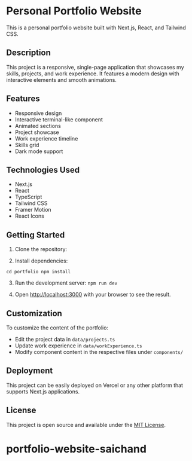 # Personal Portfolio Website

This is a personal portfolio website built with Next.js, React, and Tailwind CSS.

## Description

This project is a responsive, single-page application that showcases my skills, projects, and work experience. It features a modern design with interactive elements and smooth animations.

## Features

- Responsive design
- Interactive terminal-like component
- Animated sections
- Project showcase
- Work experience timeline
- Skills grid
- Dark mode support

## Technologies Used

- Next.js
- React
- TypeScript
- Tailwind CSS
- Framer Motion
- React Icons

## Getting Started

1. Clone the repository:

2. Install dependencies:

`cd portfolio npm install`

3. Run the development server:
   `npm run dev`

4. Open [http://localhost:3000](http://localhost:3000) with your browser to see the result.

## Customization

To customize the content of the portfolio:

- Edit the project data in `data/projects.ts`
- Update work experience in `data/workExperience.ts`
- Modify component content in the respective files under `components/`

## Deployment

This project can be easily deployed on Vercel or any other platform that supports Next.js applications.

## License

This project is open source and available under the [MIT License](LICENSE).
# portfolio-website-saichand
